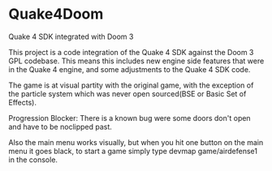 # Quake4Doom
Quake 4 SDK integrated with Doom 3


This project is a code integration of the Quake 4 SDK against the Doom 3 GPL codebase. 
This means this includes new engine side features that were in the Quake 4 engine,
and some adjustments to the Quake 4 SDK code.

The game is at visual partity with the original game, with the exception of the particle system which was never open sourced(BSE or Basic Set of Effects).

Progression Blocker:
There is a known bug were some doors don't open and have to be noclipped past. 

Also the main menu works visually, but when you hit one button on the main menu it goes black, to start a game simply type devmap game/airdefense1 in the console. 

